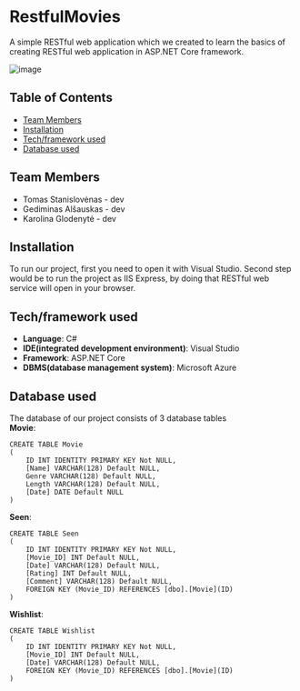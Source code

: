 # RestfulMovies
A simple RESTful web application which we created to learn the basics of creating RESTful web application in ASP.NET Core framework.

![image](https://user-images.githubusercontent.com/50613873/84821246-7d415900-b023-11ea-819f-c07f7271a73a.png)

## Table of Contents
* [Team Members](#team-members)
* [Installation](#installation)
* [Tech/framework used](#techframework-used)
* [Database used](#database-used)

## Team Members
* Tomas Stanislovėnas - dev
* Gediminas Alšauskas - dev
* Karolina Glodenytė - dev

## Installation
To run our project, first you need to open it with Visual Studio. Second step would be to run the project as IIS Express, by doing that RESTful web service will open in your browser.

## Tech/framework used
* **Language**: C#
* **IDE(integrated development environment)**: Visual Studio
* **Framework**: ASP.NET Core
* **DBMS(database management system)**: Microsoft Azure

## Database used
The database of our project consists of 3 database tables  
**Movie**:
```
CREATE TABLE Movie
(
    ID INT IDENTITY PRIMARY KEY Not NULL,
    [Name] VARCHAR(128) Default NULL,
    Genre VARCHAR(128) Default NULL,
    Length VARCHAR(128) Default NULL,
    [Date] DATE Default NULL
)
```
**Seen**:
```
CREATE TABLE Seen
(
    ID INT IDENTITY PRIMARY KEY Not NULL,
    [Movie_ID] INT Default NULL,
    [Date] VARCHAR(128) Default NULL,
    [Rating] INT Default NULL,
    [Comment] VARCHAR(128) Default NULL,
    FOREIGN KEY (Movie_ID) REFERENCES [dbo].[Movie](ID)
)
```
**Wishlist**:
```
CREATE TABLE Wishlist
(
    ID INT IDENTITY PRIMARY KEY Not NULL,
    [Movie_ID] INT Default NULL,
    [Date] VARCHAR(128) Default NULL,
    FOREIGN KEY (Movie_ID) REFERENCES [dbo].[Movie](ID)
)
```

